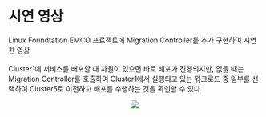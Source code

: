 # 시연 영상
Linux Foundtation EMCO 프로젝트에 Migration Controller를 추가 구현하여 시연한 영상 <br/><br/>
Cluster1에 서비스를 배포할 때 자원이 있으면 바로 배포가 진행되지만, 없을 때는 Migration Controller를 호출하여 Cluster1에서 실행되고 있는 워크로드 중 일부를 선택하여 Cluster5로 이전하고 배포를 수행하는 것을 확인할 수 있다

<p align="center">
  <img src="https://github.com/dbswlgp/emco/assets/46889729/5f9c103f-3d50-4aa7-a038-680db8942695">
</p>
